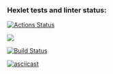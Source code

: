 ### Hexlet tests and linter status:
[![Actions Status](https://github.com/asidowner/java-project-lvl1/workflows/hexlet-check/badge.svg)](https://github.com/asidowner/java-project-lvl1/actions)

<a href="https://codeclimate.com/github/asidowner/java-project-lvl1/maintainability"><img src="https://api.codeclimate.com/v1/badges/53e14bef08b6c32fb525/maintainability" /></a>

[![Build Status](https://github.com/asidowner/java-project-lvl1/workflows/build-project/badge.svg)](https://github.com/asidowner/java-project-lvl1/actions)

[![asciicast](https://asciinema.org/a/isDcfFjwxsjB1gYcJWwARECC4.svg)](https://asciinema.org/a/isDcfFjwxsjB1gYcJWwARECC4)